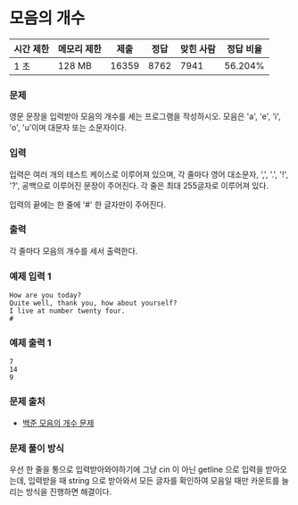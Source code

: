 # 모음의 개수

|시간 제한|	메모리 제한|	제출|	정답|	맞힌 사람|	정답 비율|
|----|--------|------|------|-------|----------|
|1 초|	128 MB|	16359|	8762|	7941|	56.204%|

### 문제

영문 문장을 입력받아 모음의 개수를 세는 프로그램을 작성하시오. 모음은 'a', 'e', 'i', 'o', 'u'이며 대문자 또는 소문자이다.

### 입력

입력은 여러 개의 테스트 케이스로 이루어져 있으며, 각 줄마다 영어 대소문자, ',', '.', '!', '?', 공백으로 이루어진 문장이 주어진다. 각 줄은 최대 255글자로 이루어져 있다.

입력의 끝에는 한 줄에 '#' 한 글자만이 주어진다.

### 출력

각 줄마다 모음의 개수를 세서 출력한다.

### 예제 입력 1 

```
How are you today?
Quite well, thank you, how about yourself?
I live at number twenty four.
#
```

### 예제 출력 1 

```
7
14
9
```

### 문제 출처

- [백준 모음의 개수 문제](https://www.acmicpc.net/problem/1264)

### 문제 풀이 방식

우선 한 줄을 통으로 입력받아와야하기에 그냥 cin 이 아닌 getline 으로 입력을 받아오는데, 입력받을 때 string 으로 받아와서 모든 글자를 확인하여 모음일 때만 카운트를 늘리는 방식을 진행하면 해결이다.
